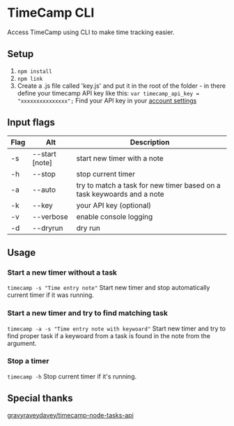 # TimeCamp CLI

Access TimeCamp using CLI to make time tracking easier.

## Setup

1. `npm install`
2. `npm link`
3. Create a .js file called 'key.js' and put it in the root of the folder - in there define your timecamp API key like this:
   `var timecamp_api_key = "xxxxxxxxxxxxxxx";`
   Find your API key in your [account settings](https://www.timecamp.com/people/edit)
   
## Input flags

| Flag | Alt            | Description  |
| -----|----------------| -------------|
| -s   | --start [note] | start new timer with a note |
| -h   | --stop     	| stop current timer |
| -a   | --auto     	| try to match a task for new timer based on a task keywoards and a note |
| -k   | --key 			| your API key (optional) |
| -v   | --verbose 		| enable console logging |
| -d   | --dryrun 		| dry run |

## Usage

### Start a new timer without a task

`timecamp -s "Time entry note"`
Start new timer and stop automatically current timer if it was running.

### Start a new timer and try to find matching task

`timecamp -a -s "Time entry note with keywoard"`
Start new timer and try to find proper task if a keywoard from a task is found in the note from the argument.

### Stop a timer

`timecamp -h`
Stop current timer if it's running.

## Special thanks

[gravyraveydavey/timecamp-node-tasks-api](https://github.com/gravyraveydavey/timecamp-node-tasks-api)